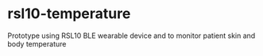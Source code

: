# rsl10-temperature
Prototype using RSL10 BLE wearable device and to monitor patient skin and body temperature
